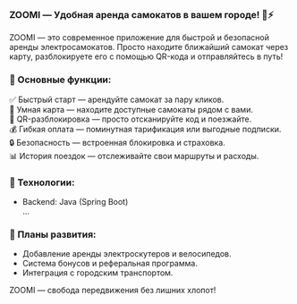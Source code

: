 ### ZOOMI — Удобная аренда самокатов в вашем городе! 🛴⚡  

ZOOMI — это современное приложение для быстрой и безопасной аренды электросамокатов. Просто находите ближайший самокат через карту, разблокируете его с помощью QR-кода и отправляйтесь в путь!  

### 🔹 Основные функции:  
✅ Быстрый старт — арендуйте самокат за пару кликов.  
📍 Умная карта — находите доступные самокаты рядом с вами.  
📱 QR-разблокировка — просто отсканируйте код и поезжайте.  
💰 Гибкая оплата — поминутная тарификация или выгодные подписки.  
🔒 Безопасность — встроенная блокировка и страховка.  
📊 История поездок — отслеживайте свои маршруты и расходы.  

### 🔹 Технологии:  
- Backend: Java (Spring Boot)    
...
### 🚀 Планы развития:  
- Добавление аренды электроскутеров и велосипедов.  
- Система бонусов и реферальная программа.  
- Интеграция с городским транспортом.  

ZOOMI — свобода передвижения без лишних хлопот!
